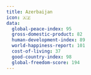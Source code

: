```yaml
---
title: Azerbaijan
icon: 🇦🇿
data:
  global-peace-index: 95
  gross-domestic-product: 82
  human-development-index: 89
  world-happiness-report: 101
  cost-of-living: 37
  good-country-index: 98
  global-freedom-score: 194
---
```

